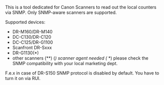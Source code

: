 This is a tool dedicated for Canon Scanners to read out the local counters via SNMP. Only SNMP-aware scanners are supported.

Supported devices:
- DR-M160/DR-M140
- DC-C130/DR-C120
- DC-C125/DR-G1100
- Scanfront DR-Sxxx
- DR-G1130(*)
- other scanners (**)
(*) scanner agent needed
(* *) please check the SNMP compatibility with your local marketing dept.

F.e.x in case of DR-S150 SNMP protocol is disabled by default.
You have to turn it on via RUI.


